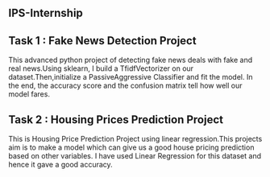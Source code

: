 ## IPS-Internship

## Task 1 : Fake News Detection Project
This advanced python project of detecting fake news deals with fake and real news.Using sklearn, I build a TfidfVectorizer on our dataset.Then,initialize a PassiveAggressive Classifier and fit the model. In the end, the accuracy score and the confusion matrix tell how well our model fares.
## Task 2 : Housing Prices Prediction Project
This is Housing Price Prediction Project using linear regression.This projects aim is to make a model which can give us a good house pricing prediction based on other variables.
I have used Linear Regression for this dataset and hence it gave a good accuracy.
